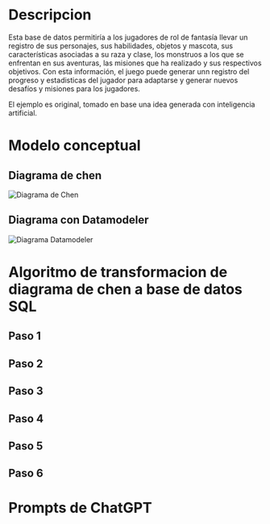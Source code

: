 # Descripcion
Esta base de datos permitiría a los jugadores de rol de fantasía llevar un registro de sus personajes, sus habilidades, objetos y mascota, sus características asociadas a su raza y clase, los monstruos a los que se enfrentan en sus aventuras, las misiones que ha realizado y sus respectivos objetivos. Con esta información, el juego puede generar unn registro del progreso y estadisticas del jugador para adaptarse y generar nuevos desafíos y misiones para los jugadores.

El ejemplo es original, tomado en base una idea generada con inteligencia artificial. 

# Modelo conceptual 
## Diagrama de chen
![Diagrama de Chen]()

## Diagrama con Datamodeler
![Diagrama Datamodeler]()

# Algoritmo de transformacion de diagrama de chen a base de datos SQL
## Paso 1

## Paso 2

## Paso 3

## Paso 4

## Paso 5

## Paso 6


# Prompts de ChatGPT
